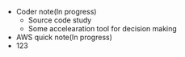 - Coder note(In progress)
  - Source code study
  - Some accelearation tool for decision making
- AWS quick note(In progress)
- 123